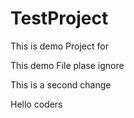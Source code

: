 # TestProject
This is demo Project for 

This demo File plase ignore


This is a second change

Hello coders

